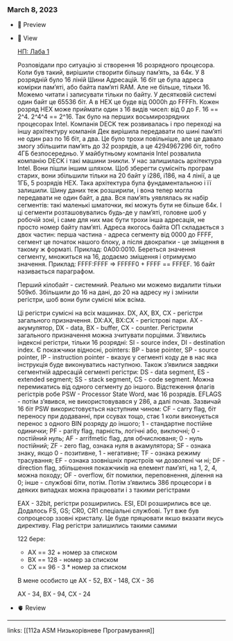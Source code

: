 
### March 8, 2023

- 👀 Preview
- 🧠 View
    
    [НП: Лаба 1](https://www.notion.so/1-34421e8b15b843308f2b163accf007c6) 
    
    Розповідали про ситуацію зі створення 16 розрядного процесора. Коли був такий, вирішили створити більшу пам’ять, за 64к. У 8 розрядній було 16 ліній Шини Адресацій. 16 біт це була адреса комірки пам’яті, або байта пам’яті RAM. Але не більше, тільки 16. Можемо читати і записувати тільки по байту. У десятковій системі один байт це 65536 біт. А в HEX це буде від 0000h до FFFFh. Кожен розряд HEX може приймати один з 16 видів чисел: від 0 до F. 16 == 2^4. 2^4^4 == 2^16. Так було на перших восьмирозрядних процесорах Intel. Компанія DECK теж розвивалась і про переході на іншу архітектуру компанія Дек вирішила передавати по шині пам’яті не один раз по 16 біт, а два. Це було трохи повільніше, але це давало змогу збільшити пам’ять до 32 розрядів, а це 4294967296 біт, тобто 4ГБ безпосередньо. У майбутньому компанія Intel розвалила компанію DECK і такі машини зникли. У нас залишилась архітектура Intel. Вони пішли іншим шляхом. Щоб зберегти сумісніть програм старих, вони збільшили тільки на 20 байт у i286, i186, на 4 лінії, а це 1ГБ, 5 розрядів HEX. Така архітектура була фундаментальною і її залишили. Шину даних теж розширили, і вона тепер могла передавати не один байт, а два. Вся пам’ять уявлялась як набір сегментів: такі маленькі шматочки, які можуть бути не більше 64к. І ці сегменти розташовувались будь-де у пам’яті, головне шоб у робочій зоні, і саме для них має бути трохи інша адресація, не просто номер байту пам’яті. Адреса якогось байта ОП складається з двох частин: перша частина - адреса сегменту від 0000 до FFFF, сегмент це початок нашого блоку, а після двокрапки - це зміщення в такому ж форматі. Приклад: 0А00:0010. Береться значення сегменту, множиться на 16, додаємо зміщення і отримуємо значення. Приклад: FFFF:FFFF ⇒ FFFFF0 + FFFF == FFFEF. 16 байт називається параграфом. 
    
    Перший кілобайт - системний. Реально ми можемо видалити тільки 509кб. Збільшили до 16 на дані, до 20 на адресу ну і змінили регістри, шоб вони були сумісні між всіма.
    
    Ці регістри сумісні на всіх машинах. DX, AX, BX, CX - регістри загального призначення. DX:AX, BX:CX - регістрові пари. AX - акумулятор, DX - data, BX - buffer, CX - counter. Регістрили загального призначення можна зчитувати порціями. З’явились індексні регістри, тільки 16 розрядні: SI - source index, DI - destination index. Є покажчики відносні, pointers: BP - base pointer, SP - source pointer, IP - instruction pointer - вказує у сегменті коду де в нас яка інструкція буде виконуватись наступною. Також з’явилися завдяки сегментній адресацій сегменті регістри: DS - data segment, ES - extended segment; SS - stack segment, CS - code segment. Можна перемикатись від одного сегменту до іншого. Відстеження флагів регістрів робе PSW - Processor State Word, має 16 розрядів. EFLAGS - потім з’явився, не використовувався у 286, а далі почав. Зазвичай 16 біт PSW використовується наступним чином: CF - carry flag, біт переносу при додаванні, при ссувах тощо, стає 1 коли виконується перенос з одного BIN розряду до іншого; 1 - стандартне постійне одинички; PF - parity flag, парність, логічні або, виключні; 0 - постійний нуль; AF - arrifmetic flag, для обчислюваня; 0 - нуль постійний; ZF - zero flag, ознака нуля в акамулятора; SF - ознака знаку, якщо 0 - позитивне, 1 - негативне; TF - ознака режиму трасування; EF - ознака ззовнішніх пристроїв чи дозволені чи ні; DF - direction flag, збільшення покажчиків на елемент пам’яті, на 1, 2, 4, можна походу; OF - overflow, біт помилки, переповнення, ділення на 0; інше - службові біти, потім. Потім з’явились 386 процесори і в деяких випадках можна працювати і з такими регістрами
    
    EAX - 32bit, регістри розширились. ESI, EDI розширились все це. Додалось FS, GS; CR0, CR1 спеціальні службові. Тут вже був сопроцесор ззовні кристалу. Це буде пряцювати якшо вказати якусь директиву. Flag регістри залишились такими самими
    
    122 бере:
    
    - АХ == 32 + номер за списком
    - BX == 128 - номер за списком
    - CX == 96 - 3 * номер за списком
    
    В мене особисто це AX - 52, BX - 148, CX - 36
    
    AX - 34, BX - 94, CX - 24
    
- 🫀 Review



---

links: [[112a ASM Низькорівневе Програмування]]

